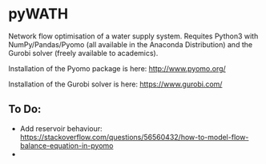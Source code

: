 # pyWATH
Network flow optimisation of a water supply system. Requites Python3 with NumPy/Pandas/Pyomo (all available in the Anaconda Distribution) and the Gurobi solver (freely available to academics).

Installation of the Pyomo package is here: http://www.pyomo.org/ 

Installation of the Gurobi solver is here: https://www.gurobi.com/

## To Do:
- Add reservoir behaviour: https://stackoverflow.com/questions/56560432/how-to-model-flow-balance-equation-in-pyomo
- 
